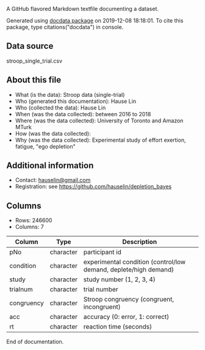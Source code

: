 A GitHub flavored Markdown textfile documenting a dataset.

Generated using [docdata package](https://hauselin.github.io/docdata/) on 2019-12-08 18:18:01.
To cite this package, type citations("docdata") in console.

## Data source

stroop_single_trial.csv

## About this file

* What (is the data): Stroop data (single-trial)
* Who (generated this documentation): Hause Lin
* Who (collected the data): Hause Lin
* When (was the data collected): between 2016 to 2018
* Where (was the data collected): University of Toronto and Amazon MTurk
* How (was the data collected): 
* Why (was the data collected): Experimental study of effort exertion, fatigue, "ego depletion"

## Additional information

* Contact: hauselin@gmail.com
* Registration: see https://github.com/hauselin/depletion_bayes

## Columns

* Rows: 246600
* Columns: 7

| Column      | Type       | Description                                                       |
| ----------- | ---------- | ----------------------------------------------------------------- |
| pNo         | character  | participant id                                                    |
| condition   | character  | experimental condition (control/low demand, deplete/high demand)  |
| study       | character  | study number (1, 2, 3, 4)                                         |
| trialnum    | character  | trial number                                                      |
| congruency  | character  | Stroop congruency (congruent, incongruent)                        |
| acc         | character  | accuracy (0: error, 1: correct)                                   |
| rt          | character  | reaction time (seconds)                                           |

End of documentation.

